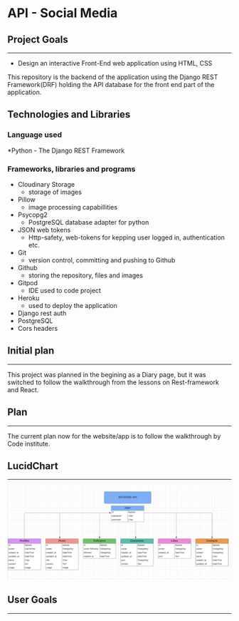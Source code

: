 # API - Social Media

## Project Goals

<hr>

* Design an interactive Front-End web application using HTML, CSS 

This repository is the backend of the application using the Django REST Framework(DRF) holding the API database for the front end part of the application.

## Technologies and Libraries

### Language used

*Python - The Django REST Framework 

### Frameworks, libraries and programs

* Cloudinary Storage
  * storage of images
* Pillow
  * image processing capabillities
* Psycopg2
  * PostgreSQL database adapter for python
* JSON web tokens
  * Http-safety, web-tokens for kepping user logged in, authentication etc.
* Git
  * version control, committing and pushing to Github
* Github
  * storing the repository, files and images
* Gitpod
  * IDE used to code project
* Heroku
  * used to deploy the application
* Django rest auth
* PostgreSQL
* Cors headers

## Initial plan
<hr>
This project was planned in the begining as a Diary page, but it was switched to follow the walkthrough from the lessons on Rest-framework and React.

## Plan 
<hr>
The current plan now for the website/app is to follow the walkthrough by Code institute. 


## LucidChart
<hr>

![lucidchart](images/lucidchart.png)

## User Goals
<hr>


